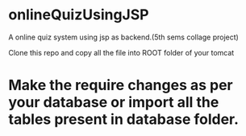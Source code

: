 # onlineQuizUsingJSP
A online quiz system using jsp as backend.(5th sems collage project)



Clone this repo and copy all the file into ROOT folder of your tomcat


# Make the require changes as per your database or import all the tables present in database folder.

